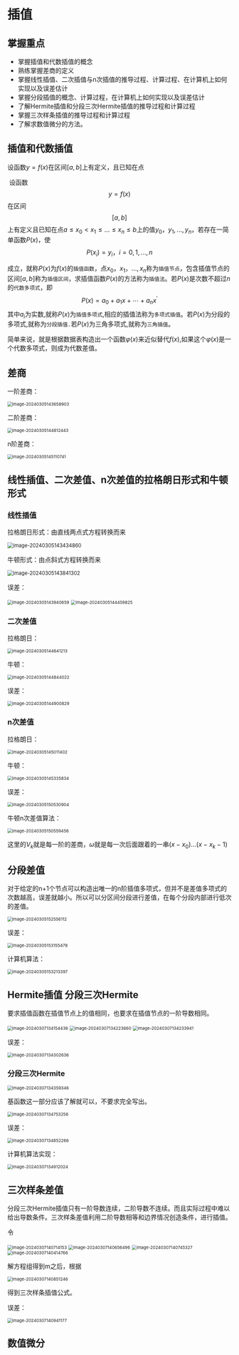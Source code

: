 # 插值

## 掌握重点

-   掌握插值和代数插值的概念
-   熟练掌握差商的定义
-   掌握线性插值、二次插值与n次插值的推导过程、计算过程、在计算机上如何实现以及误差估计
-   掌握分段插值的概念、计算过程，在计算机上如何实现以及误差估计
-   了解Hermite插值和分段三次Hermite插值的推导过程和计算过程
-   掌握三次样条插值的推导过程和计算过程
-   了解求数值微分的方法。

## 插值和代数插值

设函数$y = f(x)$在区间$[a, b]$​上有定义，且已知在点



​	设函数$$y=f(x)$$在区间$$[a,b]$$上有定义且已知在点$a≤x_0<x_1≤...≤x_n≤b$上的值$y_0，y_1,...,y_n$，若存在一简单函数$P(x)$，使
$$
P(x_i)=y_i，i=0,1,...,n
$$


成立，就称$P(x)$为$f(x)$的`插值函数`，点$x_0，x_1，...,x_n$称为`插值节点`，包含插值节点的区间$[a,b]$称为`插值区间`，求插值函数$P(x)$的方法称为`插值法`。若$P(x)$是次数不超过$n$的`代数多项式`，即
$$
P(x)=a_0+a_1x+\cdots+a_{n}x^{\prime}
$$
其中$a_i$为实数,就称$P(x)$为`插值多项式`,相应的插值法称为`多项式插值`。若$P(x)$为分段的多项式,就称为`分段插值.`若$P(x)$​为三角多项式,就称为`三角插值`。

简单来说，就是根据数据表构造出一个函数$\varphi(x)$来近似替代$f(x)$,如果这个$\varphi(x)$是一个代数多项式，则成为代数差值。

## 差商

一阶差商：

<img src="E:\File\SCUT_CS_Courses_Review\计算方法\assets\image-20240305143658903.png" alt="image-20240305143658903" style="zoom:67%;" />

二阶差商：

<img src="E:\File\SCUT_CS_Courses_Review\计算方法\assets\image-20240305144812443.png" alt="image-20240305144812443" style="zoom:67%;" />

n阶差商：

<img src="E:\File\SCUT_CS_Courses_Review\计算方法\assets\image-20240305145110741.png" alt="image-20240305145110741" style="zoom:67%;" />



## 线性插值、二次差值、n次差值的拉格朗日形式和牛顿形式

### 线性插值

拉格朗日形式：由直线两点式方程转换而来

<img src="E:\File\SCUT_CS_Courses_Review\计算方法\assets\image-20240305143434860.png" alt="image-20240305143434860" style="zoom:80%;" />

牛顿形式：由点斜式方程转换而来

<img src="E:\File\SCUT_CS_Courses_Review\计算方法\assets\image-20240305143841302.png" alt="image-20240305143841302" style="zoom:80%;" />

误差：

<img src="E:\File\SCUT_CS_Courses_Review\计算方法\assets\image-20240305143940659.png" alt="image-20240305143940659" style="zoom: 67%;" />

<img src="E:\File\SCUT_CS_Courses_Review\计算方法\assets\image-20240305144459825.png" alt="image-20240305144459825" style="zoom:67%;" />

### 二次差值

拉格朗日：

<img src="E:\File\SCUT_CS_Courses_Review\计算方法\assets\image-20240305144641213.png" alt="image-20240305144641213" style="zoom:67%;" />

牛顿：

<img src="E:\File\SCUT_CS_Courses_Review\计算方法\assets\image-20240305144844022.png" alt="image-20240305144844022" style="zoom:67%;" />

误差：

<img src="E:\File\SCUT_CS_Courses_Review\计算方法\assets\image-20240305144900829.png" alt="image-20240305144900829" style="zoom:67%;" />

### n次差值

拉格朗日：

<img src="E:\File\SCUT_CS_Courses_Review\计算方法\assets\image-20240305145011402.png" alt="image-20240305145011402" style="zoom:67%;" />

牛顿：

<img src="E:\File\SCUT_CS_Courses_Review\计算方法\assets\image-20240305145335834.png" alt="image-20240305145335834" style="zoom:67%;" />

误差：

<img src="E:\File\SCUT_CS_Courses_Review\计算方法\assets\image-20240305150530904.png" alt="image-20240305150530904" style="zoom:67%;" />

牛顿n次差值算法：

<img src="E:\File\SCUT_CS_Courses_Review\计算方法\assets\image-20240305150559456.png" alt="image-20240305150559456" style="zoom:67%;" />

这里的$V_k$就是每一阶的差商，$\omega$就是每一次后面跟着的一串$(x - x_0)...(x - x_k-1)$

## 分段差值

对于给定的n+1个节点可以构造出唯一的n阶插值多项式，但并不是差值多项式的次数越高，误差就越小。所以可以分区间分段进行差值，在每个分段内部进行低次的差值。

<img src="E:\File\SCUT_CS_Courses_Review\计算方法\assets\image-20240305152556112.png" alt="image-20240305152556112" style="zoom:67%;" />

误差：

<img src="E:\File\SCUT_CS_Courses_Review\计算方法\assets\image-20240305153155478.png" alt="image-20240305153155478" style="zoom:67%;" />

计算机算法：

<img src="E:\File\SCUT_CS_Courses_Review\计算方法\assets\image-20240305153213397.png" alt="image-20240305153213397" style="zoom:67%;" />

## Hermite插值 分段三次Hermite

要求插值函数在插值节点上的值相同，也要求在插值节点的一阶导数相同。

<img src="E:\File\SCUT_CS_Courses_Review\计算方法\assets\image-20240307134154436.png" alt="image-20240307134154436" style="zoom:67%;" />

<img src="E:\File\SCUT_CS_Courses_Review\计算方法\assets\image-20240307134223660.png" alt="image-20240307134223660" style="zoom:67%;" />

<img src="E:\File\SCUT_CS_Courses_Review\计算方法\assets\image-20240307134233941.png" alt="image-20240307134233941" style="zoom:67%;" />

误差：

<img src="E:\File\SCUT_CS_Courses_Review\计算方法\assets\image-20240307134302636.png" alt="image-20240307134302636" style="zoom:67%;" />

### 分段三次Hermite

<img src="E:\File\SCUT_CS_Courses_Review\计算方法\assets\image-20240307134359346.png" alt="image-20240307134359346" style="zoom:67%;" />

基函数这一部分应该了解就可以，不要求完全写出。

<img src="E:\File\SCUT_CS_Courses_Review\计算方法\assets\image-20240307134753256.png" alt="image-20240307134753256" style="zoom:67%;" />

误差：

<img src="E:\File\SCUT_CS_Courses_Review\计算方法\assets\image-20240307134852266.png" alt="image-20240307134852266" style="zoom:67%;" />

计算机算法实现：

<img src="E:\File\SCUT_CS_Courses_Review\计算方法\assets\image-20240307134912024.png" alt="image-20240307134912024" style="zoom:67%;" />

## 三次样条差值

分段三次Hermite插值只有一阶导数连续，二阶导数不连续。而且实际过程中难以给出导数条件。三次样条差值利用二阶导数相等和边界情况创造条件，进行插值。

令

<img src="E:\File\SCUT_CS_Courses_Review\计算方法\assets\image-20240307140714153.png" alt="image-20240307140714153" style="zoom:67%;" />

<img src="E:\File\SCUT_CS_Courses_Review\计算方法\assets\image-20240307140656496.png" alt="image-20240307140656496" style="zoom:67%;" />

<img src="E:\File\SCUT_CS_Courses_Review\计算方法\assets\image-20240307140745327.png" alt="image-20240307140745327" style="zoom:67%;" />

<img src="E:\File\SCUT_CS_Courses_Review\计算方法\assets\image-20240307140414766.png" alt="image-20240307140414766" style="zoom:67%;" />

解方程组得到m之后，根据

<img src="E:\File\SCUT_CS_Courses_Review\计算方法\assets\image-20240307140851246.png" alt="image-20240307140851246" style="zoom:67%;" />

得到三次样条插值公式。



误差：

<img src="E:\File\SCUT_CS_Courses_Review\计算方法\assets\image-20240307140941177.png" alt="image-20240307140941177" style="zoom:67%;" />

## 数值微分





